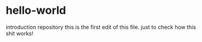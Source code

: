 # hello-world
introduction repository
this is the first edit of this file.
just to check how this shit works!
